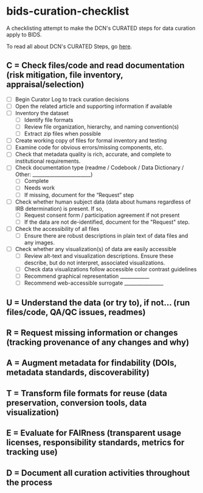 # bids-curation-checklist
A checklisting attempt to make the DCN's CURATED steps for data curation apply to BIDS.

To read all about DCN's CURATED Steps, go [here](https://datacurationnetwork.org/outputs/workflows/).

## C = Check files/code and read documentation (risk mitigation, file inventory, appraisal/selection)

- [ ] Begin Curator Log to track curation decisions
- [ ] Open the related article and supporting information if available
- [ ] Inventory the dataset
  - [ ] Identify file formats
  - [ ] Review file organization, hierarchy, and naming convention(s)
  - [ ] Extract zip files when possible
- [ ] Create working copy of files for formal inventory and testing
- [ ] Examine code for obvious errors/missing components, etc.
- [ ] Check that metadata quality is rich, accurate, and complete to institutional requirements.
- [ ] Check documentation type (readme / Codebook / Data Dictionary / Other: ________________________)
  - [ ] Complete
  - [ ] Needs work 
  - [ ] If missing, document for the “Request” step
- [ ] Check whether human subject data (data about humans regardless of IRB determination) is present. If so,
  - [ ] Request consent form / participation agreement if not present
  - [ ] If the data are not de-identified, document for the "Request" step.
- [ ] Check the accessibility of all files
  - [ ] Ensure there are robust descriptions in plain text of data files and any images.
- [ ] Check whether any visualization(s) of data are easily accessible
  - [ ] Review alt-text and visualization descriptions. Ensure these describe, but do not interpret, associated visualizations.
  - [ ] Check data visualizations follow accessible color contrast guidelines
  - [ ] Recommend graphical representation ____________
  - [ ] Recommend web-accessible surrogate ________________
 
## U = Understand the data (or try to), if not… (run files/code, QA/QC issues, readmes)

## R = Request missing information or changes (tracking provenance of any changes and why)

## A = Augment metadata for findability (DOIs, metadata standards, discoverability)

## T = Transform file formats for reuse (data preservation, conversion tools, data visualization)

## E = Evaluate for FAIRness (transparent usage licenses, responsibility standards, metrics for tracking use)

## D = Document all curation activities throughout the process


